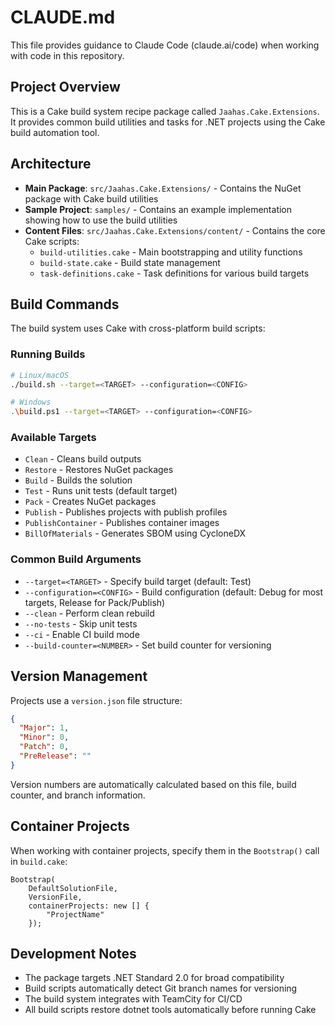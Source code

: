# CLAUDE.md

This file provides guidance to Claude Code (claude.ai/code) when working with code in this repository.

## Project Overview

This is a Cake build system recipe package called `Jaahas.Cake.Extensions`. It provides common build utilities and tasks for .NET projects using the Cake build automation tool.

## Architecture

- **Main Package**: `src/Jaahas.Cake.Extensions/` - Contains the NuGet package with Cake build utilities
- **Sample Project**: `samples/` - Contains an example implementation showing how to use the build utilities
- **Content Files**: `src/Jaahas.Cake.Extensions/content/` - Contains the core Cake scripts:
  - `build-utilities.cake` - Main bootstrapping and utility functions
  - `build-state.cake` - Build state management
  - `task-definitions.cake` - Task definitions for various build targets

## Build Commands

The build system uses Cake with cross-platform build scripts:

### Running Builds
```bash
# Linux/macOS
./build.sh --target=<TARGET> --configuration=<CONFIG>

# Windows
.\build.ps1 --target=<TARGET> --configuration=<CONFIG>
```

### Available Targets
- `Clean` - Cleans build outputs
- `Restore` - Restores NuGet packages  
- `Build` - Builds the solution
- `Test` - Runs unit tests (default target)
- `Pack` - Creates NuGet packages
- `Publish` - Publishes projects with publish profiles
- `PublishContainer` - Publishes container images
- `BillOfMaterials` - Generates SBOM using CycloneDX

### Common Build Arguments
- `--target=<TARGET>` - Specify build target (default: Test)
- `--configuration=<CONFIG>` - Build configuration (default: Debug for most targets, Release for Pack/Publish)
- `--clean` - Perform clean rebuild
- `--no-tests` - Skip unit tests
- `--ci` - Enable CI build mode
- `--build-counter=<NUMBER>` - Set build counter for versioning

## Version Management

Projects use a `version.json` file structure:
```json
{
  "Major": 1,
  "Minor": 0, 
  "Patch": 0,
  "PreRelease": ""
}
```

Version numbers are automatically calculated based on this file, build counter, and branch information.

## Container Projects

When working with container projects, specify them in the `Bootstrap()` call in `build.cake`:
```cake
Bootstrap(
    DefaultSolutionFile,
    VersionFile,
    containerProjects: new [] {
        "ProjectName"
    });
```

## Development Notes

- The package targets .NET Standard 2.0 for broad compatibility
- Build scripts automatically detect Git branch names for versioning
- The build system integrates with TeamCity for CI/CD
- All build scripts restore dotnet tools automatically before running Cake